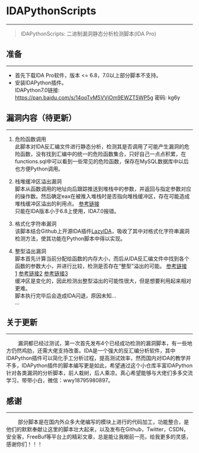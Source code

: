 # IDAPythonScripts
----------------------------------------

> IDAPythonScripts: 二进制漏洞静态分析检测脚本(IDA Pro)


## 准备
----------------------------------------

  * 首先下载IDA Pro软件，版本 <= 6.8，7.0以上部分脚本不支持。
  * 安装IDAPython插件。  
    IDAPython7.0链接: https://pan.baidu.com/s/14ooTvM5VViOm9EWZT5WP5g 密码: kg6y
  
  
## 漏洞内容（待更新）
----------------------------------------

 1. 危险函数调用  
      此脚本对IDA反汇编文件进行静态分析，检测其是否调用了可能产生漏洞的危险函数，没有找到汇编中的统一的危险函数集合，只好自己一点点积累，在functions.sql中可以看到一些常见的危险函数，保存在MySQL数据库中以后也方便Python调用。
	  
 2. 栈堆缓冲区溢出漏洞  
      脚本从函数调用的地址向后跟踪推送到堆栈中的参数，并返回与指定参数对应的操作数。然后确定eax在被推入堆栈时是否指向堆栈缓冲区，存在可能造成堆栈缓冲区溢出的利用点。
	  [参考链接](https://www.somersetrecon.com/blog/2018/7/6/introduction-to-idapython-for-vulnerability-hunting)  
	  只能在IDA版本小于6.8上使用，IDA7.0报错。
	   
 3. 格式化字符串漏洞  
      该脚本结合Github上开源IDA插件[LazyIDA](https://github.com/L4ys/LazyIDA/blob/master/)，吸收了其中对格式化字符串漏洞检测方法，使其功能在Python脚本中得以实现。
	  
 4. 整型溢出漏洞  
      脚本首先计算当前分配给函数的内存大小，而后从IDA反汇编文件中找到各个函数的参数大小，并进行比较，检测是否存在“整型”溢出的可能。
	  [参考链接1](https://www.cnblogs.com/M-Mr/p/3925096.html)&nbsp;[参考链接2](https://blog.csdn.net/qq_21063873/article/details/77678619)&nbsp;[参考链接3](https://blog.csdn.net/luckyjoy521/article/details/12905405)  
	  缓冲区是变化的，因此检测出整型溢出的可能性很大，但是想要利用起来相对更难。  
	  脚本执行完毕后会造成IDA闪退，原因未知...  
  ...

  
## 关于更新
----------------------------------------

&nbsp;&nbsp;&nbsp;&nbsp;&nbsp;&nbsp;&nbsp;&nbsp;漏洞都已经过测试，第一次首先发布4个已经成功检测的漏洞脚本，有一些地方仍然鸡肋，还需大佬支持改善。IDA是一个强大的反汇编分析软件，其中IDAPython插件可以简化手工分析过程，提高测试效率，然而国内对IDA的教学并不多，IDAPython插件的脚本编写更是如此，希望通过这个小仓库丰富IDAPython针对各类漏洞的分析脚本，前人栽树，后人乘凉。真心希望能够与大佬们多多交流学习，带带小白，微信：wwy18795980897。


## 感谢
----------------------------------------

&nbsp;&nbsp;&nbsp;&nbsp;&nbsp;&nbsp;&nbsp;&nbsp;部分脚本是在国内外众多大佬编写的模块上进行的代码加工，功能整合，是他们的默默奉献让这里的脚本壮大起来，以及发布在Github，Twitter，CSDN，安全客，FreeBuf等平台上的精彩文章，总是能让我眼前一亮，给我更多的灵感，感谢你们！！！

